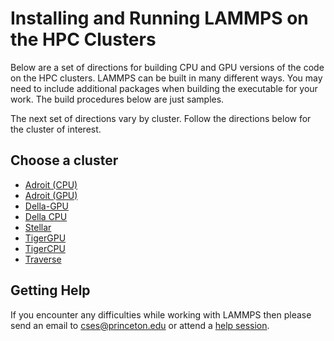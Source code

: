# Installing and Running LAMMPS on the HPC Clusters

Below are a set of directions for building CPU and GPU versions of the code on the HPC clusters. LAMMPS can be built in many different ways. You may need to include additional packages when building the executable for your work. The build procedures below are just samples.

The next set of directions vary by cluster. Follow the directions below for the cluster of interest.

## Choose a cluster

* [Adroit (CPU)](adroit/scripts.md)
* [Adroit (GPU)](adroit/scripts.md)
* [Della-GPU](della-gpu/scripts.md)
* [Della CPU](della/scripts.md)
* [Stellar](stellar-intel/scripts.md)
* [TigerGPU](tigergpu/scripts.md)
* [TigerCPU](tigercpu/scripts.md)
* [Traverse](traverse/scripts.md)

## Getting Help

If you encounter any difficulties while working with LAMMPS then please send an email to <a href="mailto:cses@princeton.edu">cses@princeton.edu</a> or attend a [help session](https://researchcomputing.princeton.edu/education/help-sessions).
